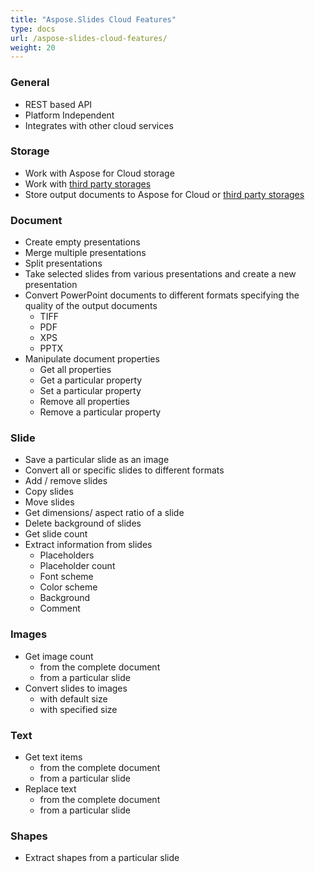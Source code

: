 ```yaml
---
title: "Aspose.Slides Cloud Features"
type: docs
url: /aspose-slides-cloud-features/
weight: 20
---
```


### **General**
- REST based API
- Platform Independent
- Integrates with other cloud services
### **Storage**
- Work with Aspose for Cloud storage
- Work with [third party storages](https://docs.aspose.cloud/display/totalcloud/How+to+Configure+3rd+Party+Cloud+Storages)
- Store output documents to Aspose for Cloud or [third party storages](https://docs.aspose.cloud/display/totalcloud/How+to+Configure+3rd+Party+Cloud+Storages)
### **Document**
- Create empty presentations
- Merge multiple presentations
- Split presentations
- Take selected slides from various presentations and create a new presentation
- Convert PowerPoint documents to different formats specifying the quality of the output documents
  - TIFF
  - PDF
  - XPS
  - PPTX
- Manipulate document properties
  - Get all properties
  - Get a particular property
  - Set a particular property
  - Remove all properties
  - Remove a particular property
### **Slide**
- Save a particular slide as an image
- Convert all or specific slides to different formats
- Add / remove slides
- Copy slides
- Move slides
- Get dimensions/ aspect ratio of a slide
- Delete background of slides
- Get slide count
- Extract information from slides
  - Placeholders
  - Placeholder count
  - Font scheme
  - Color scheme
  - Background
  - Comment
### **Images**
- Get image count
  - from the complete document
  - from a particular slide
- Convert slides to images
  - with default size
  - with specified size
### **Text**
- Get text items
  - from the complete document
  - from a particular slide
- Replace text
  - from the complete document
  - from a particular slide
### **Shapes**
- Extract shapes from a particular slide

